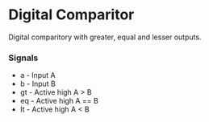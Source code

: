 # Digital Comparitor

Digital comparitory with greater, equal and lesser outputs.

### Signals

* a - Input A
* b - Input B
* gt - Active high A > B
* eq - Active high A == B
* lt - Active high A < B